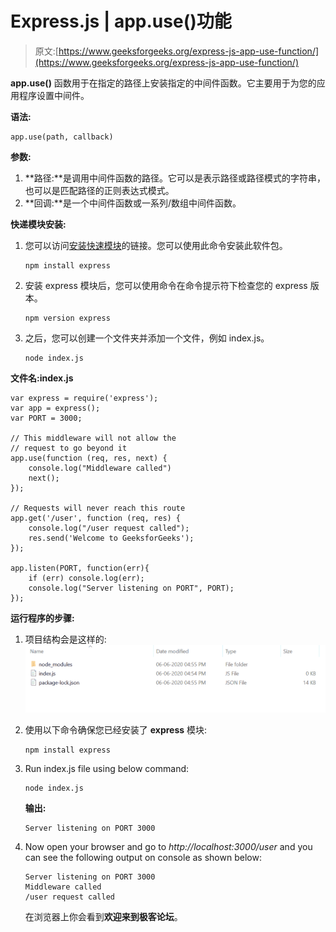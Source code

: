 # Express.js | app.use()功能

> 原文:[https://www.geeksforgeeks.org/express-js-app-use-function/](https://www.geeksforgeeks.org/express-js-app-use-function/)

**app.use()** 函数用于在指定的路径上安装指定的中间件函数。它主要用于为您的应用程序设置中间件。

**语法:**

```
app.use(path, callback)
```

**参数:**

1.  **路径:**是调用中间件函数的路径。它可以是表示路径或路径模式的字符串，也可以是匹配路径的正则表达式模式。
2.  **回调:**是一个中间件函数或一系列/数组中间件函数。

**快递模块安装:**

1.  您可以访问[安装快速模块](https://www.npmjs.com/package/express)的链接。您可以使用此命令安装此软件包。

    ```
    npm install express
    ```

2.  安装 express 模块后，您可以使用命令在命令提示符下检查您的 express 版本。

    ```
    npm version express
    ```

3.  之后，您可以创建一个文件夹并添加一个文件，例如 index.js。

    ```
    node index.js
    ```

**文件名:index.js**

```
var express = require('express');
var app = express();
var PORT = 3000;

// This middleware will not allow the
// request to go beyond it
app.use(function (req, res, next) {
    console.log("Middleware called")
    next();
});

// Requests will never reach this route
app.get('/user', function (req, res) {
    console.log("/user request called");
    res.send('Welcome to GeeksforGeeks');
});

app.listen(PORT, function(err){
    if (err) console.log(err);
    console.log("Server listening on PORT", PORT);
});
```

**运行程序的步骤:**

1.  项目结构会是这样的:
    ![](img/3209d9b4369c180282a34be8070d7d6e.png)
2.  使用以下命令确保您已经安装了 **express** 模块:

    ```
    npm install express
    ```

3.  Run index.js file using below command:

    ```
    node index.js
    ```

    **输出:**

    ```
    Server listening on PORT 3000

    ```

4.  Now open your browser and go to *http://localhost:3000/user* and you can see the following output on console as shown below:

    ```
    Server listening on PORT 3000
    Middleware called
    /user request called

    ```

    在浏览器上你会看到**欢迎来到极客论坛**。